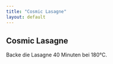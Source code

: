 ```yaml
---
title: "Cosmic Lasagne"
layout: default
---
```


<h2>Cosmic Lasagne</h2>
<p>Backe die Lasagne 40 Minuten bei 180°C.</p>


